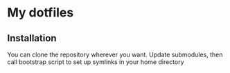 # My dotfiles

## Installation

You can clone the repository wherever you want. Update submodules, then call
bootstrap script to set up symlinks in your home directory

